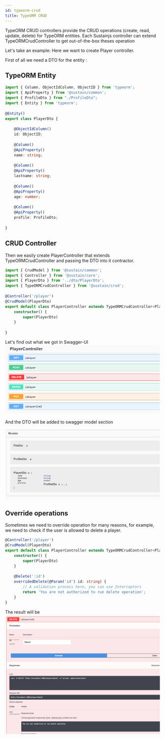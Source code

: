 ```yaml
---
id: typeorm-crud
title: TypeORM CRUD
---
```


TypeORM CRUD controllers provide the CRUD operations (create, read, update, delete) for TypeORM entities. 
Each Sustainjs controller can extend TypeORMCrudController to get out-of-the-box theses operation

Let's take an example: 
Here we want to create Player controller.

First of all we need a DTO for the entity : 

## TypeORM Entity
```typescript
import { Column, ObjectIdColumn, ObjectID } from 'typeorm';
import { ApiProperty } from '@sustain/common';
import { ProfileDto } from "./ProfileDto";
import { Entity } from 'typeorm';

@Entity()
export class PlayerDto {

    @ObjectIdColumn()
    id: ObjectID;

    @Column()
    @ApiProperty()
    name: string;

    @Column()
    @ApiProperty()
    lastname: string;

    @Column()
    @ApiProperty()
    age: number;

    @Column()
    @ApiProperty()
    profile: ProfileDto;

}
```
## CRUD Controller
Then we easily create PlayerController that extends TypeORMCrudController and passing the DTO into it contractor.

```typescript
import { CrudModel } from '@sustain/common';
import { Controller } from '@sustain/core';
import { PlayerDto } from '../dto/PlayerDto';
import { TypeORMCrudController } from '@sustain/crud';

@Controller('/player')
@CrudModel(PlayerDto)
export default class PlayerController extends TypeORMCrudController<PlayerDto> {
    constructor() {
        super(PlayerDto)
    }

}
```

Let's find out what we got in Swagger-UI
![alt text](../img/type-orm-swagger-ui.PNG "Swagger Ui")

And the DTO will be added to swagger model section

![alt text](../img/type-orm-dto-swagger-ui.PNG "Swagger Ui")

## Override operations
Sometimes we need to override operation for many reasons, for example, we need to check if the user is allowed to delete a player.

```typescript
@Controller('/player')
@CrudModel(PlayerDto)
export default class PlayerController extends TypeORMCrudController<PlayerDto> {
    constructor() {
        super(PlayerDto)
    }

    @Delete(':id') 
    overridedDelete(@Param('id') id: string) {
        // A validation process here, you can use Interceptors 
        return 'You are not authorized to run delete operation';
    }
}
```

The result will be 
![alt text](../img/type-orm-swagger-ui-override-method.PNG "Swagger Ui")
